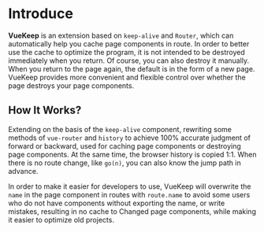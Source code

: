 # Introduce

**VueKeep** is an extension based on `keep-alive` and `Router`, which can automatically help you cache page components in route. In order to better use the cache to optimize the program, it is not intended to be destroyed immediately when you return. Of course, you can also destroy it manually. When you return to the page again, the default is in the form of a new page. VueKeep provides more convenient and flexible control over whether the page destroys your page components.

## How It Works?

Extending on the basis of the `keep-alive` component, rewriting some methods of `vue-router` and `history` to achieve 100% accurate judgment of forward or backward, used for caching page components or destroying page components. At the same time, the browser history is copied 1:1. When there is no route change, like `go(n)`, you can also know the jump path in advance.

In order to make it easier for developers to use, VueKeep will overwrite the `name` in the page component in routes with `route.name` to avoid some users who do not have components without exporting the name, or write mistakes, resulting in no cache to Changed page components, while making it easier to optimize old projects.
